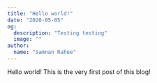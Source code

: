 ```yaml
---
title: "Hello world!"
date: "2020-05-05"
og:
  description: "Testing testing"
  image: ""
author:
  name: "Samnan Rahee"
---
```


Hello world! This is the very first post of this blog!

